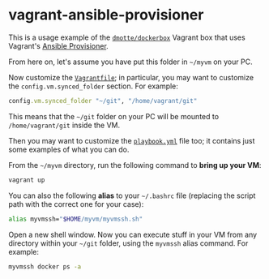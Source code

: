 # vagrant-ansible-provisioner

This is a usage example of the [`dmotte/dockerbox`](https://app.vagrantup.com/dmotte/boxes/dockerbox) Vagrant box that uses Vagrant's [Ansible Provisioner](https://developer.hashicorp.com/vagrant/docs/provisioning/ansible).

From here on, let's assume you have put this folder in `~/myvm` on your PC.

Now customize the [`Vagrantfile`](Vagrantfile); in particular, you may want to customize the `config.vm.synced_folder` section. For example:

```ruby
config.vm.synced_folder "~/git", "/home/vagrant/git"
```

This means that the `~/git` folder on your PC will be mounted to `/home/vagrant/git` inside the VM.

Then you may want to customize the [`playbook.yml`](playbook.yml) file too; it contains just some examples of what you can do.

From the `~/myvm` directory, run the following command to **bring up your VM**:

```bash
vagrant up
```

You can also the following **alias** to your `~/.bashrc` file (replacing the script path with the correct one for your case):

```bash
alias myvmssh="$HOME/myvm/myvmssh.sh"
```

Open a new shell window. Now you can execute stuff in your VM from any directory within your `~/git` folder, using the `myvmssh` alias command. For example:

```bash
myvmssh docker ps -a
```
